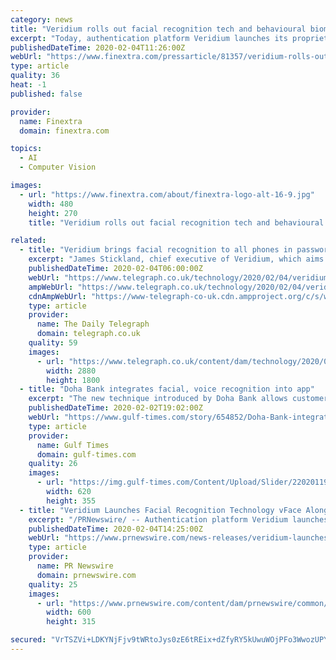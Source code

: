 ```yaml
---
category: news
title: "Veridium rolls out facial recognition tech and behavioural biometrics product"
excerpt: "Today, authentication platform Veridium launches its proprietary facial recognition technology, vFace. This pioneering software makes facial recognition more accessible, bringing high-end security to users around the world for mobile banking and other high risk consumer apps. vFace enables facial recognition on all mobile devices with a front ..."
publishedDateTime: 2020-02-04T11:26:00Z
webUrl: "https://www.finextra.com/pressarticle/81357/veridium-rolls-out-facial-recognition-tech-and-behavioural-biometrics-product"
type: article
quality: 36
heat: -1
published: false

provider:
  name: Finextra
  domain: finextra.com

topics:
  - AI
  - Computer Vision

images:
  - url: "https://www.finextra.com/about/finextra-logo-alt-16-9.jpg"
    width: 480
    height: 270
    title: "Veridium rolls out facial recognition tech and behavioural biometrics product"

related:
  - title: "Veridium brings facial recognition to all phones in password-less push"
    excerpt: "James Stickland, chief executive of Veridium, which aims to bring facial recognition to all mobile phones Credit: Veridium A start-up backed by City tycoon Michael Spencer is seeking to bring facial recognition to all mobile phones with a front-facing camera in a bid to eliminate passwords. Cyber security firm Veridium's new vFace system ..."
    publishedDateTime: 2020-02-04T06:00:00Z
    webUrl: "https://www.telegraph.co.uk/technology/2020/02/04/veridium-brings-facial-recognition-phones-password-less-push/"
    ampWebUrl: "https://www.telegraph.co.uk/technology/2020/02/04/veridium-brings-facial-recognition-phones-password-less-push/amp/"
    cdnAmpWebUrl: "https://www-telegraph-co-uk.cdn.ampproject.org/c/s/www.telegraph.co.uk/technology/2020/02/04/veridium-brings-facial-recognition-phones-password-less-push/amp/"
    type: article
    provider:
      name: The Daily Telegraph
      domain: telegraph.co.uk
    quality: 59
    images:
      - url: "https://www.telegraph.co.uk/content/dam/technology/2020/01/31/James-Stickland_trans_NvBQzQNjv4BqtGQB12KHxxQCrwnTZkX0nwgWqwm85JEWpGVhFb46TTg.jpg"
        width: 2880
        height: 1800
  - title: "Doha Bank integrates facial, voice recognition into app"
    excerpt: "The new technique introduced by Doha Bank allows customers to log in to the app using voice recognition, in a “first of its kind step” adopted by a bank in Qatar. In addition to voice recognition, the new feature allows bank’s customers to use face identification to help them navigate the Doha Bank’s app safely. The newly-integrated ..."
    publishedDateTime: 2020-02-02T19:02:00Z
    webUrl: "https://www.gulf-times.com/story/654852/Doha-Bank-integrates-facial-voice-recognition-into"
    type: article
    provider:
      name: Gulf Times
      domain: gulf-times.com
    quality: 26
    images:
      - url: "https://img.gulf-times.com/Content/Upload/Slider/220201195218221391252.jpg"
        width: 620
        height: 355
  - title: "Veridium Launches Facial Recognition Technology vFace Alongside Behavioural Biometric Capabilities"
    excerpt: "/PRNewswire/ -- Authentication platform Veridium launches its facial recognition technology, vFace. This software makes facial recognition more"
    publishedDateTime: 2020-02-04T14:25:00Z
    webUrl: "https://www.prnewswire.com/news-releases/veridium-launches-facial-recognition-technology-vface-alongside-behavioural-biometric-capabilities-300998683.html"
    type: article
    provider:
      name: PR Newswire
      domain: prnewswire.com
    quality: 25
    images:
      - url: "https://www.prnewswire.com/content/dam/prnewswire/common/prn_facebook_sharing_logo.jpg"
        width: 600
        height: 315

secured: "VrTSZVi+LDKYNjFjv9tWRtoJys0zE6tREix+dZfyRY5kUwuWOjPFo3WwozUPYmi9UpiP+neru1W7J4EPjS19y4Lbvc+9q/zqBTmGTEwAa2eiAm2vCW4CSCVPIX3RhFkqqvZ1kXTofRQqXPgbvrkx0R8r/RLRr6kk7Ys04nheNXZ11rlAyih+MezMu50Rsplg10oiBJO3hCxA8/hZRxpS1FEvDzGEEBPy/VF7Zm06U5ZglO+MbQqwkCp7n6F01RtBkfqfM0Imom0CFMsUuFYaU8gtbQtnlb/KJ3EB89e5eCvkxeceI31qtDKL/47wKWhW;S+u5dHKwbbApM/Rvx/bZ6A=="
---
```


